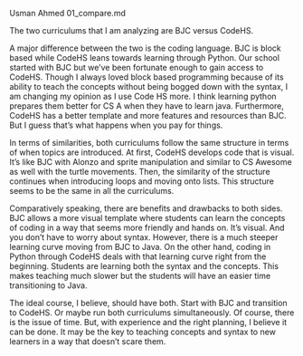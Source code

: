 Usman Ahmed
01_compare.md

The two curriculums that I am analyzing are BJC versus CodeHS.

A major difference between the two is the coding language. BJC is block based while CodeHS leans towards learning through Python. Our school started with BJC but we’ve been fortunate enough to gain access to CodeHS. Though I always loved block based programming because of its ability to teach the concepts without being bogged down with the syntax, I am changing my opinion as I use Code HS more. I think learning python prepares them better for CS A when they have to learn java. Furthermore, CodeHS has a better template and more features and resources than BJC. But I guess that’s what happens when you pay for things. 

In terms of similarities, both curriculums follow the same structure in terms of when topics are introduced. At first, CodeHS develops code that is visual. It’s like BJC with Alonzo and sprite manipulation and similar to CS Awesome as well with the turtle movements. Then, the similarity of the structure continues when introducing loops and moving onto lists. This structure seems to be the same in all the curriculums. 

Comparatively speaking, there are benefits and drawbacks to both sides. BJC allows a more visual template where students can learn the concepts of coding in a way that seems more friendly and hands on. It’s visual. And you don’t have to worry about syntax. However, there is a much steeper learning curve moving from BJC to Java. On the other hand, coding in Python through CodeHS deals with that learning curve right from the beginning. Students are learning both the syntax and the concepts. This makes teaching much slower but the students will have an easier time transitioning to Java. 

The ideal course, I believe, should have both. Start with BJC and transition to CodeHS. Or maybe run both curriculums simultaneously. Of course, there is the issue of time. But, with experience and the right planning, I believe it can be done. It may be the key to teaching concepts and syntax to new learners in a way that doesn’t scare them.  
